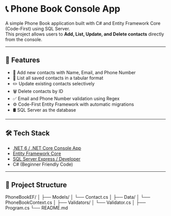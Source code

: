 # 📞 Phone Book Console App

A simple Phone Book application built with C# and Entity Framework Core (Code-First) using SQL Server.  
This project allows users to **Add, List, Update, and Delete contacts** directly from the console.

---

## 🧰 Features

- 📄 Add new contacts with Name, Email, and Phone Number
- 📜 List all saved contacts in a tabular format
- ✏️ Update existing contacts selectively
- 🗑️ Delete contacts by ID
- ✅ Email and Phone Number validation using Regex
- ⚙️ Code-First Entity Framework with automatic migrations
- 🛢️ SQL Server as the database

---

## 🛠️ Tech Stack

- [.NET 6 / .NET Core Console App](https://dotnet.microsoft.com/en-us/)
- [Entity Framework Core](https://docs.microsoft.com/en-us/ef/core/)
- [SQL Server Express / Developer](https://www.microsoft.com/en-us/sql-server/)
- C# (Beginner Friendly Code)

---
## 📁 Project Structure
PhoneBookEF/
│
├── Models/
│   └── Contact.cs
│
├── Data/
│   └── PhoneBookContext.cs
│
├── Validators/
│   └── Validator.cs
│
├── Program.cs
└── README.md


